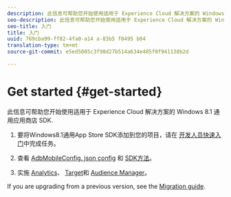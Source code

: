 ```yaml
---
description: 此信息可帮助您开始使用适用于 Experience Cloud 解决方案的 Windows 8.1 通用应用商店 SDK.
seo-description: 此信息可帮助您开始使用适用于 Experience Cloud 解决方案的 Windows 8.1 通用应用商店 SDK.
seo-title: 入门
title: 入门
uuid: 769cba99-ff82-4fa0-a14 a-83b5 f0495 b04
translation-type: tm+mt
source-git-commit: e5ed5005c3f98d27b514a634e485f0f941138b2d

---
```



# Get started {#get-started}

此信息可帮助您开始使用适用于 Experience Cloud 解决方案的 Windows 8.1 通用应用商店 SDK.

1. 要将Windows8.1通用App Store SDK添加到您的项目，请在 [开发人员快速入门](/help/windows-appstore/c-getting-started/dev-qs.md)中完成任务。

1. 查看 [AdbMobileConfig. json config](/help/windows-appstore/c-configuration/c.json.md) 和 [SDK方法](/help/windows-appstore/c-configuration/methods.md)。

1. 实施 [Analytics](/help/windows-appstore/analytics/analytics.md)、 [Target](/help/windows-appstore/target/target-methods.md)和 [Audience Manager](/help/windows-appstore/audiencemgmt/audience-manager-methods.md)。

If you are upgrading from a previous version, see the [Migration guide](/help/windows-appstore/migration-v3.md).
